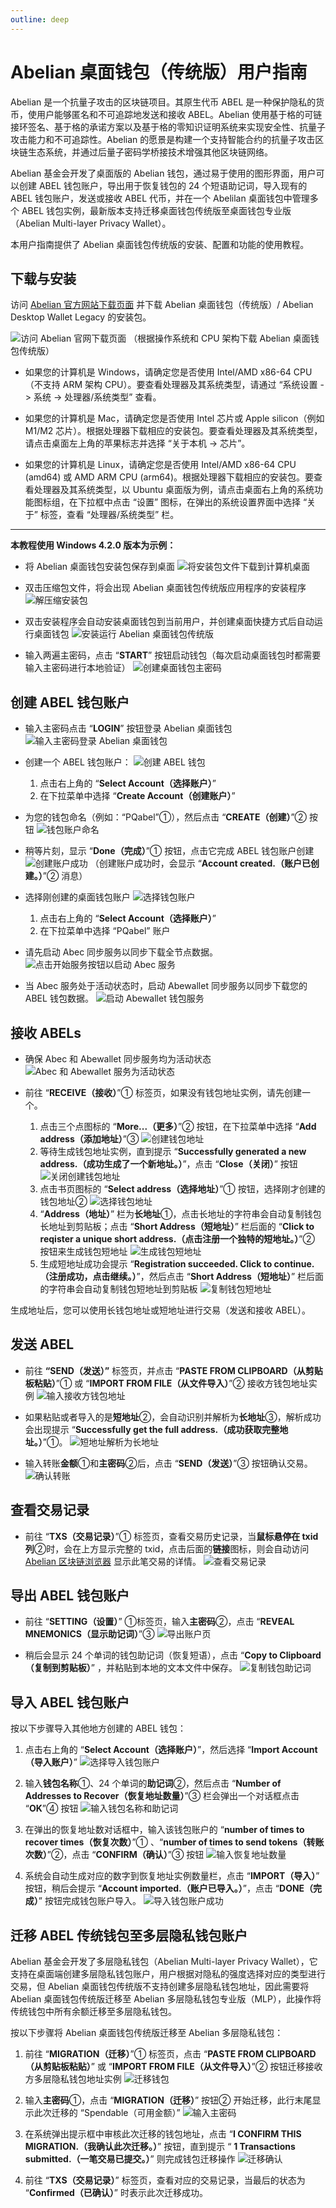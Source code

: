 ```yaml
---
outline: deep
---
```


# Abelian 桌面钱包（传统版）用户指南

Abelian 是一个抗量子攻击的区块链项目。其原生代币 ABEL 是一种保护隐私的货币，使用户能够匿名和不可追踪地发送和接收 ABEL。Abelian 使用基于格的可链接环签名、基于格的承诺方案以及基于格的零知识证明系统来实现安全性、抗量子攻击能力和不可追踪性。Abelian 的愿景是构建一个支持智能合约的抗量子攻击区块链生态系统，并通过后量子密码学桥接技术增强其他区块链网络。

Abelian 基金会开发了桌面版的 Abelian 钱包，通过易于使用的图形界面，用户可以创建 ABEL 钱包账户，导出用于恢复钱包的 24 个短语助记词，导入现有的 ABEL 钱包账户，发送或接收 ABEL 代币，并在一个 Abelilan 桌面钱包中管理多个 ABEL 钱包实例，最新版本支持迁移桌面钱包传统版至桌面钱包专业版（Abelian Multi-layer Privacy Wallet）。

本用户指南提供了 Abelian 桌面钱包传统版的安装、配置和功能的使用教程。

## 下载与安装

访问 [Abelian 官方网站下载页面](https://pqabelian.io/download#desktop) 并下载 Abelian 桌面钱包（传统版）/ Abelian Desktop Wallet Legacy 的安装包。

![访问 Abelian 官网下载页面](/desktop-wallet/legacy/download-page.png)
（根据操作系统和 CPU 架构下载 Abelian 桌面钱包传统版）

- 如果您的计算机是 Windows，请确定您是否使用 Intel/AMD x86-64 CPU（不支持 ARM 架构 CPU）。要查看处理器及其系统类型，请通过 “系统设置 -> 系统 -> 处理器/系统类型” 查看。

- 如果您的计算机是 Mac，请确定您是否使用 Intel 芯片或 Apple silicon（例如 M1/M2 芯片）。根据处理器下载相应的安装包。要查看处理器及其系统类型，请点击桌面左上角的苹果标志并选择 “关于本机 -> 芯片”。

- 如果您的计算机是 Linux，请确定您是否使用 Intel/AMD x86-64 CPU (amd64) 或 AMD ARM CPU (arm64)。根据处理器下载相应的安装包。要查看处理器及其系统类型，以 Ubuntu 桌面版为例，请点击桌面右上角的系统功能图标组，在下拉框中点击 “设置” 图标，在弹出的系统设置界面中选择 “关于” 标签，查看 “处理器/系统类型” 栏。

---

**本教程使用 Windows 4.2.0 版本为示例：**

- 将 Abelian 桌面钱包安装包保存到桌面
![将安装包文件下载到计算机桌面](/desktop-wallet/legacy/download.png)

- 双击压缩包文件，将会出现 Abelian 桌面钱包传统版应用程序的安装程序
![解压缩安装包](/desktop-wallet/legacy/installer.png)

- 双击安装程序会自动安装桌面钱包到当前用户，并创建桌面快捷方式后自动运行桌面钱包
![安装运行 Abelian 桌面钱包传统版](/desktop-wallet/legacy/runing.png)

- 输入两遍主密码，点击 “**START**” 按钮启动钱包（每次启动桌面钱包时都需要输入主密码进行本地验证）
![创建桌面钱包主密码](/desktop-wallet/legacy/input-password.png)

## 创建 ABEL 钱包账户

- 输入主密码点击 “**LOGIN**” 按钮登录 Abelian 桌面钱包
![输入主密码登录 Abelian 桌面钱包](/desktop-wallet/legacy/login.png)

- 创建一个 ABEL 钱包账户：
![创建 ABEL 钱包](/desktop-wallet/legacy/create-account.png)
  1. 点击右上角的 “**Select Account（选择账户）**”
  2. 在下拉菜单中选择 “**Create Account（创建账户）**”

- 为您的钱包命名（例如：“PQabel”①），然后点击 “**CREATE（创建）**”② 按钮
![钱包账户命名](/desktop-wallet/legacy/account-name.png)

- 稍等片刻，显示 “**Done（完成）**”① 按钮，点击它完成 ABEL 钱包账户创建
![创建账户成功](/desktop-wallet/legacy/create-account-success.png)
（创建账户成功时，会显示 “**Account created.（账户已创建。）**”② 消息）

- 选择刚创建的桌面钱包账户
![选择钱包账户](/desktop-wallet/legacy/select-account.png)
  1. 点击右上角的 “**Select Account（选择账户）**”
  2. 在下拉菜单中选择 “PQabel” 账户
  
- 请先启动 Abec 同步服务以同步下载全节点数据。
![点击开始服务按钮以启动 Abec 服务](/desktop-wallet/legacy/start-abec-sync-service.png)

- 当 Abec 服务处于活动状态时，启动 Abewallet 同步服务以同步下载您的 ABEL 钱包数据。
![启动 Abewallet 钱包服务](/desktop-wallet/legacy/start-abewallet-sync-service.png)

## 接收 ABELs

- 确保 Abec 和 Abewallet 同步服务均为活动状态
![Abec 和 Abewallet 服务为活动状态](/desktop-wallet/legacy/abec-abewallet-active-services.png)

- 前往 “**RECEIVE（接收）**”① 标签页，如果没有钱包地址实例，请先创建一个。
  1. 点击三个点图标的 “**More...（更多）**”② 按钮，在下拉菜单中选择 “**Add address（添加地址）**”③
   ![创建钱包地址](/desktop-wallet/legacy/create-wallet-address.png)<br>
  2. 等待生成钱包地址实例，直到提示 “**Successfully generated a new address.（成功生成了一个新地址。）**”，点击 “**Close（关闭）**” 按钮
   ![关闭创建钱包地址](/desktop-wallet/legacy/close-create-address.png)<br>
  3. 点击书页图标的 “**Select address（选择地址）**”① 按钮，选择刚才创建的钱包地址②
   ![选择钱包地址](/desktop-wallet/legacy/select-address.png)<br>
  4. “**Address（地址）**” 栏为**长地址**①，点击长地址的字符串会自动复制钱包长地址到剪贴板；点击 “**Short Address（短地址）**” 栏后面的 “**Click to reqister a unique short address.（点击注册一个独特的短地址。）**”② 按钮来生成钱包短地址
   ![生成钱包短地址](/desktop-wallet/legacy/generate-short-address.png)<br>
  5. 生成短地址成功会提示 “**Registration succeeded. Click to continue.（注册成功，点击继续。）**”，然后点击 “**Short Address（短地址）**” 栏后面的字符串会自动复制钱包短地址到剪贴板
   ![复制钱包短地址](/desktop-wallet/legacy/copy-short-address.png)

生成地址后，您可以使用长钱包地址或短地址进行交易（发送和接收 ABEL）。

## 发送 ABEL

- 前往 **“SEND（发送）”** 标签页，并点击 “**PASTE FROM CLIPBOARD（从剪贴板粘贴）**”① 或 “**IMPORT FROM FILE（从文件导入）**”② 接收方钱包地址实例
![输入接收方钱包地址](/desktop-wallet/legacy/input-receiver-address.png)

- 如果粘贴或者导入的是**短地址**②，会自动识别并解析为**长地址**③，解析成功会出现提示 “**Successfully get the full address.（成功获取完整地址。）**”①。
![短地址解析为长地址](/desktop-wallet/legacy/short-address-to-full-address.png)

- 输入转账**金额**①和**主密码**②后，点击 “**SEND（发送）**”③ 按钮确认交易。
![确认转账](/desktop-wallet/legacy/confirm-transaction.png)

## 查看交易记录

- 前往 “**TXS（交易记录）**”① 标签页，查看交易历史记录，当**鼠标悬停在 txid 列**②时，会在上方显示完整的 txid，点击后面的**链接**图标，则会自动访问 [Abelian 区块链浏览器](https://explorer.pqabelian.io) 显示此笔交易的详情。 
![查看交易记录](/desktop-wallet/legacy/transaction-record.png)

## 导出 ABEL 钱包账户

- 前往 “**SETTING（设置）**” ①标签页，输入**主密码**②，点击 “**REVEAL MNEMONICS（显示助记词）**”③
  ![导出账户页](/desktop-wallet/legacy/export-account-page.png)<br>

- 稍后会显示 24 个单词的钱包助记词（恢复短语），点击 “**Copy to Clipboard（复制到剪贴板）**” ，并粘贴到本地的文本文件中保存。
  ![复制钱包助记词](/desktop-wallet/legacy/copy-mnemonics.png)

## 导入 ABEL 钱包账户

按以下步骤导入其他地方创建的 ABEL 钱包：

1. 点击右上角的 “**Select Account（选择账户）**”，然后选择 “**Import Account（导入账户）**”
![选择导入钱包账户](/desktop-wallet/legacy/select-import-account.png)<br>

2. 输入**钱包名称**①、24 个单词的**助记词**②，然后点击 “**Number of Addresses to Recover（恢复地址数量）**”③ 栏会弹出一个对话框点击 “**OK**”④ 按钮
![输入钱包名称和助记词](/desktop-wallet/legacy/input-account-name-mnemonics.png)<br>

3. 在弹出的恢复地址数对话框中，输入该钱包账户的 “**number of times to recover times（恢复次数）**”① 、“**number of times to send tokens（转账次数）**”②，点击 “**CONFIRM（确认）**”③ 按钮
![输入恢复地址数量](/desktop-wallet/legacy/input-recover-send-times.png)<br>

4. 系统会自动生成对应的数字到恢复地址实例数量栏，点击 “**IMPORT（导入）**” 按钮，稍后会提示 “**Account imported.（账户已导入。）**”，点击 “**DONE（完成）**” 按钮完成钱包账户导入。
![导入钱包账户成功](/desktop-wallet/legacy/import-account-success.png)

## 迁移 ABEL 传统钱包至多层隐私钱包账户

Abelian 基金会开发了多层隐私钱包（Abelian Multi-layer Privacy Wallet），它支持在桌面端创建多层隐私钱包账户，用户根据对隐私的强度选择对应的类型进行交易，但 Abelian 桌面钱包传统版不支持创建多层隐私钱包地址，因此需要将 Abelian 桌面钱包传统版迁移至 Abelian 多层隐私钱包专业版（MLP），此操作将传统钱包中所有余额迁移至多层隐私钱包。

按以下步骤将 Abelian 桌面钱包传统版迁移至 Abelian 多层隐私钱包：

1. 前往 “**MIGRATION（迁移）**”① 标签页，点击 “**PASTE FROM CLIPBOARD（从剪贴板粘贴）**” 或 “**IMPORT FROM FILE（从文件导入）**”② 按钮迁移接收方多层隐私钱包地址实例
![迁移钱包](/desktop-wallet/legacy/migrate-mlp-wallet.png)<br>

2. 输入**主密码**①，点击 “**MIGRATION（迁移）**” 按钮② 开始迁移，此行末尾显示此次迁移的 “Spendable（可用金额）”
![输入主密码](/desktop-wallet/legacy/input-password-migration.png)<br>

3. 在系统弹出提示框中审核此次迁移的钱包地址，点击 “**I CONFIRM THIS MIGRATION.（我确认此次迁移。）**” 按钮，直到提示 “ **1 Transactions submitted.（一笔交易已提交。）**” 则完成钱包迁移操作
![迁移确认](/desktop-wallet/legacy/migration-confirm.png)

4. 前往 “**TXS（交易记录）**” 标签页，查看对应的交易记录，当最后的状态为 “**Confirmed（已确认）**” 时表示此次迁移成功。
